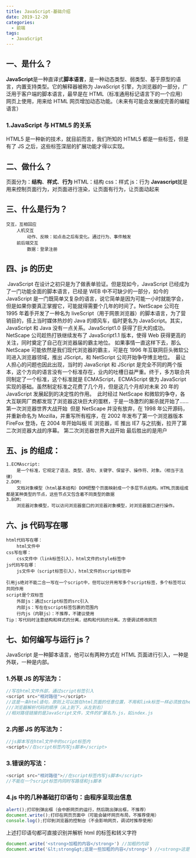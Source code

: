```yaml
---
title: JavaScript-基础介绍
date: 2019-12-20
categories:
  - 前端
tags:
  - JavaScript
---
```


## 一、是什么？

**JavaScript**是一种直译式**脚本语言**，是一种动态类型、弱类型、基于原型的语言，内置支持类型。它的解释器被称为 JavaScript 引擎，为浏览器的一部分，广泛用于客户端的脚本语言，最早是在 HTML（标准通用标记语言下的一个应用）网页上使用，用来给 HTML 网页增加动态功能。（未来有可能会发展成完善的编程语言）

### 1.JavaScript 与 HTML5 的关系

HTML5 是一种新的技术，就目前而言，我们所知的 HTML5 都是一些标签，但是有了 JS 之后，这些标签深层的扩展功能才得以实现。

## 二、做什么？

页面分为：**结构**、**样式**、**行为**
HTML：结构
css：样式
js：行为
**Javascript**就是用来控制页面行为，对页面进行渲染，让页面有行为，让页面动起来

## 三、什么是行为？

```
交互，互相回应
	人机交互
		动作、反映：如点击之后有变化。通过行为、事件触发
	前后端交互
		数据：登录注册
```

## 四、js 的历史

​ JavaScript 在设计之初只是为了做表单验证。但是现如今，JavaScript 已经成为了一门功能全面的脚本语言，已经是 WEB 中不可缺少的一部分，如今的 JavaScript 是一门既简单又复杂的语言，说它简单是因为可能一小时就能学会，但是如果你要真正掌握它，可能就得需要个几年的时间了。
​ NetScape 公司在 1995 年着手开发了一种名为 liveScript（用于网景浏览器）的脚本语言，为了营销目的，搭上当时媒体热炒的 Java 的顺风车，临时更名为 JavaScript。其实，JavaScript 和 Java 没有一点关系。JavaScript1.0 获得了巨大的成功。
NetScape 公司趁热打铁继续发布了 JavaScript1.1 版本，使得 Web 获得更高的关注，同时奠定了自己在浏览器届的霸主地位。
如果事情一直这样下去，那么 NetScape 可能依然是我们现代浏览器的霸主，可是在 1996 年互联网巨头微软公司进入浏览器领域，推出 JScript，和 NetScript 公司开始争夺博主地位。
​ 最让人担心的问题也因此出现，当时的 JavaScript 和 JScript 是完全不同的两个版本，这个方向的语言没有一个标准存在，业内的吐槽日益严重。终于，多方联合共同制定了一个标准，这个标准就是 ECMAScript，ECMAScript 做为 JavaScript 实现的基础。虽然制定标准之花费了几个月，但是这几个月却对未来 20 年的 JavaScript 发展起到的决定性的作用。
​ 此时经过 NetScape 和微软的争夺，各大互联网厂商都发现了浏览器这块巨大的蛋糕，于是一场激烈的厮杀就开始了......
第一次浏览器世界大战开始
​ 但是 NetScape 并没有放弃，在 1998 年公开源码，并重新命名为 Mozilla，并重写所有程序，在 2002 年发布了第一个浏览器版本 FireFox 登场，在 2004 年开始叫板 IE 浏览器，IE 推出 IE7 与之抗衡，拉开了第二次浏览器大战的序幕。
第二次浏览器世界大战开始
最后胜出的是用户

## 五、js 的组成：

```
1.ECMAscript:
	是一个标准，它规定了语法、类型、语句、关键字、保留子、操作符、对象。（相当于法律）
2.DOM:
	文档对象模型（html基本结构）DOM把整个页面映射成一个多层节点结构。HTML页面组成都是某种类型的节点，这些节点又包含着不同类型的数据
3.BOM:
	浏览器对象模型，可以访问浏览器窗口的浏览器对象模型，对浏览器窗口进行操作。
```

## 六、js 代码写在哪

```
html代码写在哪：
	html文件中
css写在哪：
	css文件中（link标签引入），html文件的style标签中
js代码写在哪：
	js文件中（script标签引入），html文件的script标签中

引用js绝对不能二合一写在一个script中，但可以分开用写多个script标签，多个标签可以共同作用
script是个双标签
	外部js：通过script标签的src引入
	内部js：写在在script标签包裹的范围内
	行内js（内联js）：不推荐，不建议使用
Tip：写代码时注意结构和样式的分离，结构和代码的分离。方便调试修改网页
```

## 七、如何编写与运行 js？

JavaScript 是一种脚本语言，他可以有两种方式在 HTML 页面进行引入，一种是外联，一种是内部。

### 1.外联 JS 的写法为：

```javascript
//写在html文件外部，通过script标签引入
<script src="相对路径"></script>
//这是一条html语句，原则上可以放在html页面的任意位置，不用和link标签一样必须放在head部分
///浏览器解析代码的顺序（从上到下，从左到右）
//相对路径链接的是JavaScript文件，文件的扩展名为.js，如index.js
```

### 2.内部 JS 的写法为：

```javascript
//js脚本写在html文件中的script标签内
<script>//在script标签内写js脚本</script>
```

### 3.错误的写法：

```javascript
<script src="相对路径">//在script标签内写js脚本</script>
//不能在一个script标签内同时写路径和js脚本
```

### 4.js 中的几种基础打印语句：由程序呈现出信息

```javascript
alert();打印到弹出框（会中断网页的运行，然后跳出弹出框，不推荐）
document.write();打印在网页页面中（可能会破坏网页布局，不推荐使用）
console.log();打印到浏览器的控制台（不会影响网页，调试时推荐使用）
```

上述打印语句都可直接识别并解析 html 的标签和转义字符

```javascript
document.write('<strong>加粗的内容</strong>') //加粗的内容
document.write('&lt;strong&gt;这是一些加粗的内容</strong>') //<strong>这是一些加粗的内容
```
